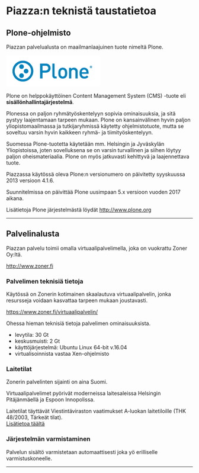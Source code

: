 # Piazza:n teknistä taustatietoa

## Plone-ohjelmisto

Piazzan palvelualusta on maailmanlaajuinen tuote nimeltä Plone.

![Image](kuvat/kuva-101.png)

Plone on helppokäyttöinen Content Management System (CMS) -tuote eli __sisällönhallintajärjestelmä__.

Plonessa on paljon ryhmätyöskentelyyn sopivia ominaisuuksia, ja sitä pystyy laajentamaan tarpeen mukaan.
Plone on kansainvälinen hyvin paljon yliopistomaailmassa ja tutkijaryhmissä käytetty ohjelmistotuote, 
mutta se soveltuu varsin hyvin kaikkeen ryhmä- ja tiimityöskentelyyn. 

Suomessa Plone-tuotetta käytetään mm. Helsingin ja Jyväskylän Yliopistoissa, joten sovelluksena se on 
varsin turvallinen ja siihen löytyy paljon oheismateriaalia. Plone on myös jatkuvasti kehittyvä ja laajennettava tuote.

Piazzassa käytössä oleva Plone:n versionumero on päivitetty syyskuussa 2013 versioon 4.1.6.

Suunnitelmissa on päivittää Plone uusimpaan 5.x versioon vuoden 2017 aikana.

Lisätietoja Plone järjestelmästä löydät <http://www.plone.org>

----

## Palvelinalusta

Piazzan palvelu toimii omalla virtuaalipalvelimella, joka on vuokrattu Zoner Oy:ltä.

http://www.zoner.fi

### Palvelimen teknisiä tietoja

Käytössä on Zonerin kotimainen skaalautuva virtuaalipalvelin, jonka resursseja voidaan kasvattaa tarpeen mukaan joustavasti.

<https://www.zoner.fi/virtuaalipalvelin/>

Ohessa hieman teknisiä tietoja palvelimen ominaisuuksista.

* levytila: 30 Gt
* keskusmuisti: 2 Gt
* käyttöjärjestelmä: Ubuntu Linux 64-bit v.16.04
* virtualisoinnista vastaa Xen-ohjelmisto


### Laitetilat

Zonerin palvelinten sijainti on aina Suomi.

Virtuaalipalvelimet pyörivät moderneissa laitesaleissa Helsingin Pitäjänmäellä ja Espoon Innopolissa.

Laitetilat täyttävät Viestintäviraston vaatimukset A-luokan laitetiloille (THK 48/2003, Tärkeät tilat).<br>
[Lisätietoa täältä](https://www.zoner.fi/tietoa-zonerin-laitetiloista/)


### Järjestelmän varmistaminen

Palvelun sisältö varmistetaan automaattisesti joka yö erilliselle varmistuskoneelle.

----